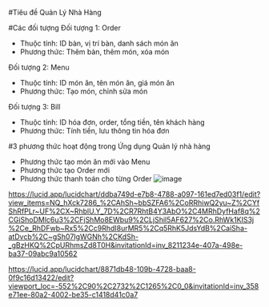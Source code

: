 
#Tiêu đề
Quản Lý Nhà Hàng

#Các đối tượng
Đối tượng 1: Order
- Thuộc tính: ID bàn, vị trí bàn, danh sách món ăn
- Phương thức: Thêm bàn, thêm món, xóa món

Đối tượng 2: Menu
- Thuộc tính: ID món ăn, tên món ăn, giá món ăn
- Phương thức: Tạo món, chỉnh sửa món

Đối tượng 3: Bill
- Thuộc tính: ID hóa đơn, order, tổng tiền, tên khách hàng
- Phương thức: Tính tiền, lưu thông tin hóa đơn

#3 phương thức hoạt động trong Ứng dụng Quản lý nhà hàng
- Phương thức tạo món ăn mới vào Menu
- Phương thức tạo Order mới
- Phương thức thanh toán cho từng Order
  ![image](https://github.com/user-attachments/assets/36b9570b-ce73-4c59-8429-35aea0a532fc)











https://lucid.app/lucidchart/ddba749d-e7b8-4788-a097-161ed7ed03f1/edit?view_items=NQ_hXck7286_%2CAhSh~bbSZFA6%2CoRRhiwQ2yu~Z%2CYfShRfPLr~UF%2CX~RhblU.Y_7D%2CR7RhtB4Y3AbO%2C4MRhDyfHaf8q%2CGiShoDMlc6u3%2CFjShMo8EWbu9%2CLjShil5AF627%2Co.RhWk1KIS3j%2Ce_RhDFwb~Rx5%2Cc9RhdI8urMR5%2Cq5RhK5JdsYdB%2CaiSha-atDvcb%2C~gSh07IgWGNh%2CKdSh-_gBzHKQ%2CpURhmsZd8T0H&invitationId=inv_8211234e-407a-498e-ba37-09abc9a10562

https://lucid.app/lucidchart/8871db48-109b-4728-baa8-0f9c16d13422/edit?viewport_loc=-552%2C90%2C2732%2C1265%2C0_0&invitationId=inv_358e71ee-80a2-4002-be35-c1418d41c0a7



